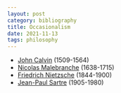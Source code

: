 ```yaml
---
layout: post
category: bibliography
title: Occasionalism
date: 2021-11-13
tags: philosophy
---
```


* [John Calvin](https://en.wikipedia.org/wiki/John_Calvin) (1509-1564)
* [Nicolas Malebranche](https://en.wikipedia.org/wiki/Nicolas_Malebranche) (1638-1715)
* [Friedrich Nietzsche](https://en.wikipedia.org/wiki/Friedrich_Nietzsche) (1844-1900)
* [Jean-Paul Sartre](https://en.wikipedia.org/wiki/Jean-Paul_Sartre) (1905-1980)
